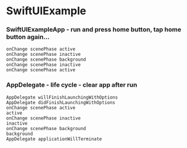 # SwiftUIExample

### SwiftUIExampleApp - run and press home button, tap home button again...
```
onChange scenePhase active
onChange scenePhase inactive
onChange scenePhase background
onChange scenePhase inactive
onChange scenePhase active
```

### AppDelegate - life cycle - clear app after run
```
AppDelegate willFinishLaunchingWithOptions
AppDelegate didFinishLaunchingWithOptions
onChange scenePhase active
active
onChange scenePhase inactive
inactive
onChange scenePhase background
background
AppDelegate applicationWillTerminate
```
